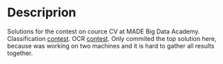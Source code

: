 # Descriprion  
Solutions for the contest on cource CV at MADE Big Data Academy.
Classification [contest](https://www.kaggle.com/competitions/vk-made-sports-image-classification/overview).
OCR [contest](https://www.kaggle.com/competitions/vk-made-ocr). Only commited the top solution here, because was working on two machines and it is hard to gather all results together.

